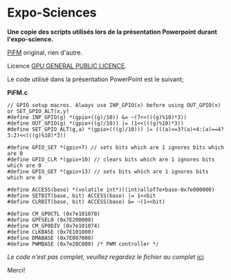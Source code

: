 # Expo-Sciences #

**Une copie des scripts utilisés lors de la présentation Powerpoint durant l'expo-science.**

[PiFM](http://www.icrobotics.co.uk/wiki/index.php/Turning_the_Raspberry_Pi_Into_an_FM_Transmitter) original, rien d'autre.

Licence [GPU GENERAL PUBLIC LICENCE](http://www.gnu.org/copyleft/gpl.html).

Le code utilisé dans la présentation PowerPoint est le suivant;

**PiFM.c**

    // GPIO setup macros. Always use INP_GPIO(x) before using OUT_GPIO(x) or SET_GPIO_ALT(x,y) 
    #define INP_GPIO(g) *(gpio+((g)/10)) &= ~(7<<(((g)%10)*3)) 
    #define OUT_GPIO(g) *(gpio+((g)/10)) |= (1<<(((g)%10)*3)) 
    #define SET_GPIO_ALT(g,a) *(gpio+(((g)/10))) |= (((a)<=3?(a)+4:(a)==4?3:2)<<(((g)%10)*3)) 
      
    #define GPIO_SET *(gpio+7) // sets bits which are 1 ignores bits which are 0 
    #define GPIO_CLR *(gpio+10) // clears bits which are 1 ignores bits which are 0 
    #define GPIO_GET *(gpio+13) // sets bits which are 1 ignores bits which are 0 
      
    #define ACCESS(base) *(volatile int*)((int)allof7e+base-0x7e000000) 
    #define SETBIT(base, bit) ACCESS(base) |= 1<<bit 
    #define CLRBIT(base, bit) ACCESS(base) &= ~(1<<bit) 
      
    #define CM_GP0CTL (0x7e101070) 
    #define GPFSEL0 (0x7E200000) 
    #define CM_GP0DIV (0x7e101074) 
    #define CLKBASE (0x7E101000) 
    #define DMABASE (0x7E007000) 
    #define PWMBASE (0x7e20C000) /* PWM controller */
    
*Le code n'est pas complet, veuillez regardez le fichier au complet [ici](https://github.com/felixinx/Expo-Science/blob/master/pifm.c).*

Merci!